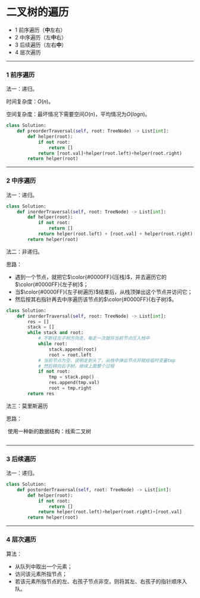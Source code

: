 # 二叉树的遍历

* 1 前序遍历（**中**左右）
* 2 中序遍历（左**中**右）
* 3 后续遍历（左右**中**）
* 4 层次遍历

------

### 1 前序遍历

法一：递归。

时间复杂度：$O(n)$。

空间复杂度：最坏情况下需要空间$O(n)$，平均情况为$O(logn)$。

```python
class Solution:
    def preorderTraversal(self, root: TreeNode) -> List[int]:
        def helper(root):
            if not root:
                return []
            return [root.val]+helper(root.left)+helper(root.right)
        return helper(root)
```

------

### 2 中序遍历

法一：递归。

```python
class Solution:
    def inorderTraversal(self, root: TreeNode) -> List[int]:
        def helper(root):
            if not root:
                return []
            return helper(root.left) + [root.val] + helper(root.right)
        return helper(root)
```

法二：非递归。

思路：

* 遇到一个节点，就把它$\color{#0000FF}{压栈}$，并去遍历它的$\color{#0000FF}{左子树}$；
* 当$\color{#0000FF}{左子树遍历}$结束后，从栈顶弹出这个节点并访问它；
* 然后按其右指针再去中序遍历该节点的$\color{#0000FF}{右子树}$。

```python
class Solution:
    def inorderTraversal(self, root: TreeNode) -> List[int]:
        res = []
        stack = []
        while stack and root:
            # 不断往左子树方向走，每走一次就将当前节点压入栈中
            while root:
                stack.append(root)
                root = root.left
            # 当前节点为空，说明走到头了，从栈中弹出节点并赋给临时变量tmp
            # 然后转向右子树，继续上面整个过程
            if not root:
                tmp = stack.pop()
                res.append(tmp.val)
                root = tmp.right
        return res
```

法三：莫里斯遍历

思路：

​        使用一种新的数据结构：线索二叉树



```python

```



------

### 3 后续遍历

法一：递归。

```python
class Solution:
    def postorderTraversal(self, root: TreeNode) -> List[int]:
        def helper(root):
            if not root:
                return []
            return helper(root.left)+helper(root.right)+[root.val]
        return helper(root)
```

------

### 4 层次遍历

算法：

* 从队列中取出一个元素；
* 访问该元素所指节点；
* 若该元素所指节点的左、右孩子节点非空，则将其左、右孩子的指针顺序入队。

```python

```



